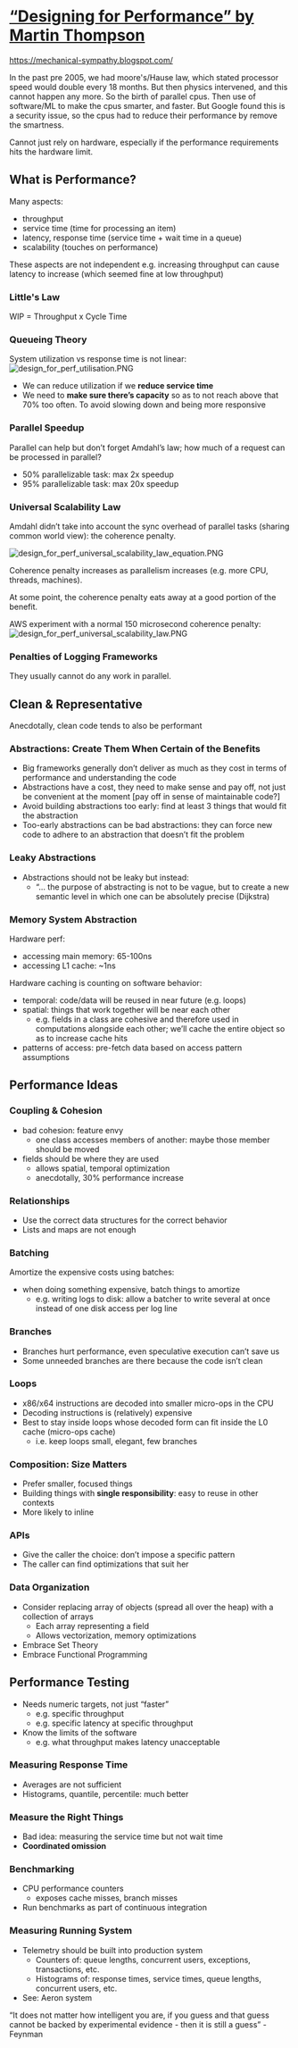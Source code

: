 # [“Designing for Performance” by Martin Thompson](https://youtu.be/03GsLxVdVzU)

https://mechanical-sympathy.blogspot.com/

In the past pre 2005, we had moore's/Hause law, which stated processor speed would double every 18 months. But then physics intervened, and this cannot happen any more. So the birth of parallel cpus. Then use of software/ML to make the cpus smarter, and faster. But Google found this is a security issue, so the cpus had to reduce their performance by remove the smartness.

Cannot just rely on hardware, especially if the performance requirements hits the hardware limit.

## What is Performance?

Many aspects:

*   throughput
*   service time (time for processing an item)
*   latency, response time (service time + wait time in a queue)
*   scalability (touches on performance)

These aspects are not independent e.g. increasing throughput can cause latency to increase (which seemed fine at low throughput)

### Little's Law

WIP = Throughput x Cycle Time

### Queueing Theory

System utilization vs response time is not linear: ![design_for_perf_utilisation.PNG](./design_for_perf_utilisation.PNG)

*   We can reduce utilization if we **reduce service time**
*   We need to **make sure there’s capacity** so as to not reach above that 70% too often. To avoid slowing down and being more responsive

### Parallel Speedup

Parallel can help but don’t forget Amdahl’s law; how much of a request can be processed in parallel?

*   50% parallelizable task: max 2x speedup
*   95% parallelizable task: max 20x speedup

### Universal Scalability Law

Amdahl didn’t take into account the sync overhead of parallel tasks (sharing common world view): the coherence penalty.

![design_for_perf_universal_scalability_law_equation.PNG](./design_for_perf_universal_scalability_law_equation.PNG)

Coherence penalty increases as parallelism increases (e.g. more CPU, threads, machines).

At some point, the coherence penalty eats away at a good portion of the benefit.

AWS experiment with a normal 150 microsecond coherence penalty: ![design_for_perf_universal_scalability_law.PNG](./design_for_perf_universal_scalability_law.PNG)

### Penalties of Logging Frameworks

They usually cannot do any work in parallel.

## Clean & Representative

Anecdotally, clean code tends to also be performant

### Abstractions: Create Them When Certain of the Benefits

*   Big frameworks generally don’t deliver as much as they cost in terms of performance and understanding the code
*   Abstractions have a cost, they need to make sense and pay off, not just be convenient at the moment [pay off in sense of maintainable code?]
*   Avoid building abstractions too early: find at least 3 things that would fit the abstraction
*   Too-early abstractions can be bad abstractions: they can force new code to adhere to an abstraction that doesn’t fit the problem

### Leaky Abstractions

*   Abstractions should not be leaky but instead:
    *   “… the purpose of abstracting is not to be vague, but to create a new semantic level in which one can be absolutely precise (Dijkstra)

### Memory System Abstraction

Hardware perf:

*   accessing main memory: 65-100ns
*   accessing L1 cache: ~1ns

Hardware caching is counting on software behavior:

*   temporal: code/data will be reused in near future (e.g. loops)
*   spatial: things that work together will be near each other
    *   e.g. fields in a class are cohesive and therefore used in computations alongside each other; we’ll cache the entire object so as to increase cache hits
*   patterns of access: pre-fetch data based on access pattern assumptions

## Performance Ideas

### Coupling & Cohesion

*   bad cohesion: feature envy
    *   one class accesses members of another: maybe those member should be moved
*   fields should be where they are used
    *   allows spatial, temporal optimization
    *   anecdotally, 30% performance increase

### Relationships

*   Use the correct data structures for the correct behavior
*   Lists and maps are not enough

### Batching

Amortize the expensive costs using batches:

*   when doing something expensive, batch things to amortize
    *   e.g. writing logs to disk: allow a batcher to write several at once instead of one disk access per log line

### Branches

*   Branches hurt performance, even speculative execution can’t save us
*   Some unneeded branches are there because the code isn’t clean

### Loops

*   x86/x64 instructions are decoded into smaller micro-ops in the CPU
*   Decoding instructions is (relatively) expensive
*   Best to stay inside loops whose decoded form can fit inside the L0 cache (micro-ops cache)
    *   i.e. keep loops small, elegant, few branches

### Composition: Size Matters

*   Prefer smaller, focused things
*   Building things with **single responsibility**: easy to reuse in other contexts
*   More likely to inline

### APIs

*   Give the caller the choice: don’t impose a specific pattern
*   The caller can find optimizations that suit her

### Data Organization

*   Consider replacing array of objects (spread all over the heap) with a collection of arrays
    *   Each array representing a field
    *   Allows vectorization, memory optimizations
*   Embrace Set Theory
*   Embrace Functional Programming

## Performance Testing

*   Needs numeric targets, not just “faster”
    *   e.g. specific throughput
    *   e.g. specific latency at specific throughput
*   Know the limits of the software
    *   e.g. what throughput makes latency unacceptable

### Measuring Response Time

*   Averages are not sufficient
*   Histograms, quantile, percentile: much better

### Measure the Right Things

*   Bad idea: measuring the service time but not wait time
*   **Coordinated omission**

### Benchmarking

*   CPU performance counters
    *   exposes cache misses, branch misses
*   Run benchmarks as part of continuous integration

### Measuring Running System

*   Telemetry should be built into production system
    *   Counters of: queue lengths, concurrent users, exceptions, transactions, etc.
    *   Histograms of: response times, service times, queue lengths, concurrent users, etc.
*   See: Aeron system

“It does not matter how intelligent you are, if you guess and that guess cannot be backed by experimental evidence - then it is still a guess” - Feynman
